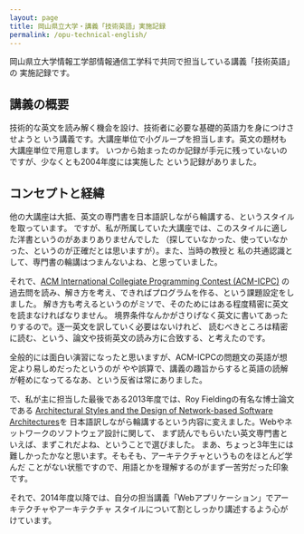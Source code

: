 ```yaml
---
layout: page
title: 岡山県立大学・講義「技術英語」実施記録
permalink: /opu-technical-english/
---
```

岡山県立大学情報工学部情報通信工学科で共同で担当している講義「技術英語」の
実施記録です。

## 講義の概要

技術的な英文を読み解く機会を設け、技術者に必要な基礎的英語力を身につけさせようと
いう講義です。大講座単位で小グループを担当します。英文の題材も大講座単位で用意します。
いつから始まったのか記録が手元に残っていないのですが、少なくとも2004年度には実施した
という記録がありました。

## コンセプトと経緯

他の大講座は大抵、英文の専門書を日本語訳しながら輪講する、というスタイルを取っています。
ですが、私が所属していた大講座では、このスタイルに適した洋書というのがあまりありませんでした
（探していなかった、使っていなかった、というのが正確だとは思いますが）。また、当時の教授と
私の共通認識として、専門書の輪講はつまんないよね、と思っていました。

それで、<a href="https://icpc.baylor.edu/" data-proofer-ignore>ACM International Collegiate Programming Contest (ACM-ICPC)</a>
の過去問を読み、解き方を考え、できればプログラムを作る、という課題設定をしました。
解き方も考えるというのがミソで、そのためにはある程度精密に英文を読まなければなりません。
境界条件なんかがさりげなく英文に書いてあったりするので。逐一英文を訳していく必要はないけれど、
読むべきところは精密に読む、という、論文や技術英文の読み方に合致する、と考えたのです。

全般的には面白い演習になったと思いますが、ACM-ICPCの問題文の英語が想定より易しめだったというのが
やや誤算で、講義の趣旨からすると英語の読解が軽めになってるなあ、という反省は常にありました。

で、私が主に担当した最後である2013年度では、Roy Fieldingの有名な博士論文である <a href="https://www.ics.uci.edu/~fielding/pubs/dissertation/top.htm" data-proofer-ignore>Architectural Styles and the Design of Network-based Software Architectures</a>を
日本語訳しながら輪講するという内容に変えました。Webやネットワークのソフトウェア設計に関して、
まず読んでもらいたい英文専門書といえば、まずこれだよね、ということで選びました。
まあ、ちょっと3年生には難しかったかなと思います。そもそも、アーキテクチャというものをほとんど学んだ
ことがない状態ですので、用語とかを理解するのがまず一苦労だった印象です。

それで、2014年度以降では、自分の担当講義「Webアプリケーション」でアーキテクチャやアーキテクチャ
スタイルについて割としっかり講述するよう心がけています。
